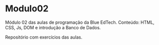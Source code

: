 # Modulo02
Módulo 02 das aulas de programação da Blue EdTech. Conteúdo: HTML, CSS, Js, DOM e introdução a Banco de Dados.

Repositório com exercícios das aulas.
